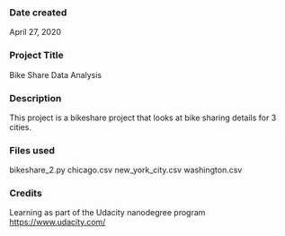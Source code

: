 ### Date created
April 27, 2020

### Project Title
Bike Share Data Analysis

### Description
This project is a bikeshare project that looks at bike sharing details for 3 cities.

### Files used
bikeshare_2.py
chicago.csv
new_york_city.csv
washington.csv

### Credits
Learning as part of the Udacity nanodegree program https://www.udacity.com/

